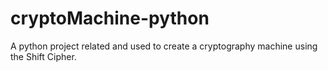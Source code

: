# cryptoMachine-python
A python project related and used to create a cryptography machine using the Shift Cipher.
